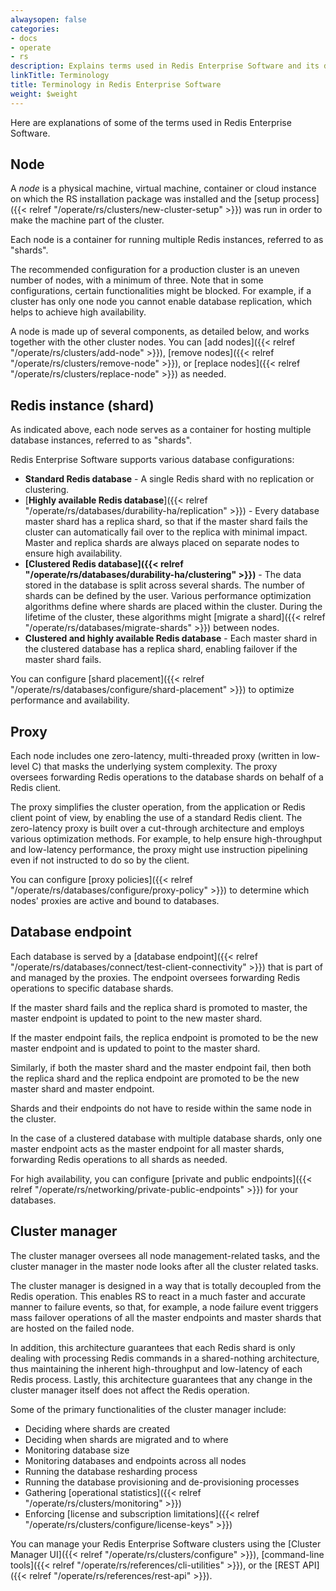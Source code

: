 ```yaml
---
alwaysopen: false
categories:
- docs
- operate
- rs
description: Explains terms used in Redis Enterprise Software and its docs.
linkTitle: Terminology
title: Terminology in Redis Enterprise Software
weight: $weight
---
```

Here are explanations of some of the terms used in Redis Enterprise Software.

## Node

A _node_ is a physical machine, virtual machine, container or cloud
instance on which the RS installation package was installed and the
[setup process]({{< relref "/operate/rs/clusters/new-cluster-setup" >}}) was run in order to make the machine part of the cluster.

Each node is a container for running multiple Redis
instances, referred to as "shards".

The recommended configuration for a production cluster is an uneven
number of nodes, with a minimum of three. Note that in some
configurations, certain functionalities might be blocked. For example,
if a cluster has only one node you cannot enable database replication,
which helps to achieve high availability.

A node is made up of several components, as detailed below, and works
together with the other cluster nodes. You can [add nodes]({{< relref "/operate/rs/clusters/add-node" >}}), [remove nodes]({{< relref "/operate/rs/clusters/remove-node" >}}), or [replace nodes]({{< relref "/operate/rs/clusters/replace-node" >}}) as needed.

## Redis instance (shard)

As indicated above, each node serves as a container for hosting multiple
database instances, referred to as "shards".

Redis Enterprise Software supports various database configurations:

- **Standard Redis database** - A single Redis shard with no
    replication or clustering.
- [**Highly available Redis database**]({{< relref "/operate/rs/databases/durability-ha/replication" >}}) - Every database master shard
    has a replica shard, so that if the master shard fails the
    cluster can automatically fail over to the replica with minimal impact. Master and replica shards are always placed on separate
    nodes to ensure high availability.
- **[Clustered Redis database]({{< relref "/operate/rs/databases/durability-ha/clustering" >}})** - The data stored in the database is
    split across several shards. The number of shards can be defined by
    the user. Various performance optimization algorithms define where
    shards are placed within the cluster. During the lifetime of the
    cluster, these algorithms might [migrate a shard]({{< relref "/operate/rs/databases/migrate-shards" >}}) between nodes.
- **Clustered and highly available Redis database** - Each master shard
    in the clustered database has a replica shard, enabling failover if
    the master shard fails.

You can configure [shard placement]({{< relref "/operate/rs/databases/configure/shard-placement" >}}) to optimize performance and availability.

## Proxy

Each node includes one zero-latency, multi-threaded proxy
(written in low-level C) that masks the underlying system complexity. The
proxy oversees forwarding Redis operations to the database shards on
behalf of a Redis client.

The proxy simplifies the cluster operation, from the application or
Redis client point of view, by enabling the use of a standard Redis
client. The zero-latency proxy is built over a cut-through architecture
and employs various optimization methods. For example, to help ensure
high-throughput and low-latency performance, the proxy might use
instruction pipelining even if not instructed to do so by the client.

You can configure [proxy policies]({{< relref "/operate/rs/databases/configure/proxy-policy" >}}) to determine which nodes' proxies are active and bound to databases.

## Database endpoint

Each database is served by a [database endpoint]({{< relref "/operate/rs/databases/connect/test-client-connectivity" >}}) that is part of and
managed by the proxies. The endpoint oversees forwarding Redis
operations to specific database shards.

If the master shard fails and the replica shard is promoted to master, the
master endpoint is updated to point to the new master shard.

If the master endpoint fails, the replica endpoint is promoted to be the
new master endpoint and is updated to point to the master shard.

Similarly, if both the master shard and the master endpoint fail, then
both the replica shard and the replica endpoint are promoted to be the new
master shard and master endpoint.

Shards and their endpoints do not
have to reside within the same node in the cluster.

In the case of a clustered database with multiple database shards, only
one master endpoint acts as the master endpoint for all master shards,
forwarding Redis operations to all shards as needed.

For high availability, you can configure [private and public endpoints]({{< relref "/operate/rs/networking/private-public-endpoints" >}}) for your databases.

## Cluster manager

The cluster manager oversees all node management-related tasks, and the
cluster manager in the master node looks after all the cluster related
tasks.

The cluster manager is designed in a way that is totally decoupled from
the Redis operation. This enables RS to react in a much faster and
accurate manner to failure events, so that, for example, a node failure
event triggers mass failover operations of all the master endpoints
and master shards that are hosted on the failed node.

In addition, this architecture guarantees that each Redis shard is only
dealing with processing Redis commands in a shared-nothing architecture,
thus maintaining the inherent high-throughput and low-latency of each
Redis process. Lastly, this architecture guarantees that any change in
the cluster manager itself does not affect the Redis operation.

Some of the primary functionalities of the cluster manager include:

- Deciding where shards are created
- Deciding when shards are migrated and to where
- Monitoring database size
- Monitoring databases and endpoints across all nodes
- Running the database resharding process
- Running the database provisioning and de-provisioning processes
- Gathering [operational statistics]({{< relref "/operate/rs/clusters/monitoring" >}})
- Enforcing [license and subscription limitations]({{< relref "/operate/rs/clusters/configure/license-keys" >}})

You can manage your Redis Enterprise Software clusters using the [Cluster Manager UI]({{< relref "/operate/rs/clusters/configure" >}}), [command-line tools]({{< relref "/operate/rs/references/cli-utilities" >}}), or the [REST API]({{< relref "/operate/rs/references/rest-api" >}}).

